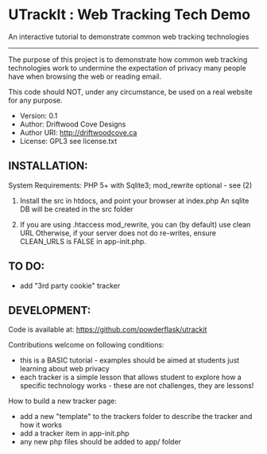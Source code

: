 # UTrackIt : Web Tracking Tech Demo

An interactive tutorial to demonstrate common web tracking technologies

-------------------------------------------

The purpose of this project is to demonstrate how common web tracking technologies
work to undermine the expectation of privacy many people have when browsing the web or reading email.

This code should NOT, under any circumstance, be used on a real website for any purpose.

 * Version: 0.1
 * Author: Driftwood Cove Designs
 * Author URI: http://driftwoodcove.ca
 * License: GPL3 see license.txt

INSTALLATION:
-------------
 System Requirements:  PHP 5+ with Sqlite3;  mod_rewrite optional - see (2)

 1) Install the src in htdocs, and point your browser at index.php
    An sqlite DB will be created in the src folder

 2) If you are using .htaccess mod_rewrite, you can (by default) use clean URL
    Otherwise, if your server does not do re-writes, ensure CLEAN_URLS is FALSE in app-init.php.

TO DO:
------
 - add "3rd party cookie" tracker

DEVELOPMENT:
------------
Code is available at: https://github.com/powderflask/utrackit

Contributions welcome on following conditions:
 - this is a BASIC tutorial - examples should be aimed at students just learning about web privacy
 - each tracker is a simple lesson that allows student to explore how a specific technology works - these are not challenges, they are lessons!

How to build a new tracker page:
 - add a new "template" to the trackers folder to describe the tracker and how it works
 - add a tracker item in app-init.php
 - any new php files should be added to app/ folder

